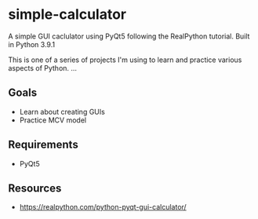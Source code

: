 # simple-calculator
 A simple GUI caclulator using PyQt5 following the RealPython tutorial. Built in Python 3.9.1

This is one of a series of projects I'm using to learn and practice various aspects of Python.
...

## Goals
- Learn about creating GUIs
- Practice MCV model

## Requirements
 - PyQt5


## Resources
- https://realpython.com/python-pyqt-gui-calculator/
